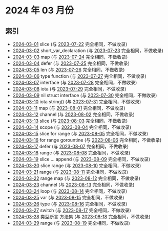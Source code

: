 # 2024 年 03 月份

## 索引

- [2024-03-01](#) slice (与 [2023-07-22](../07/22/README.md) 完全相同，不做收录)
- [2024-03-02](#) short_var_declaration (与 [2023-07-23](../07/23/README.md) 完全相同，不做收录)
- [2024-03-03](#) map (与 [2023-07-24](../07/24/README.md) 完全相同，不做收录)
- [2024-03-04](#) defer (与 [2023-07-25](../07/25/README.md) 完全相同，不做收录)
- [2024-03-05](#) len (与 [2023-07-26](../07/26/README.md) 完全相同，不做收录)
- [2024-03-06](#) type function (与 [2023-07-27](../07/27/README.md) 完全相同，不做收录)
- [2024-03-07](#) interface (与 [2023-07-28](../07/28/README.md) 完全相同，不做收录)
- [2024-03-08](#) iota (与 [2023-07-29](../07/29/README.md) 完全相同，不做收录)
- [2024-03-09](#) nil struct interface (与 [2023-07-30](../07/30/README.md) 完全相同，不做收录)
- [2024-03-10](#) iota string() (与 [2023-07-31](../07/31/README.md) 完全相同，不做收录)
- [2024-03-11](#) map (与 [2023-08-01](../08/01/README.md) 完全相同，不做收录)
- [2024-03-12](#) channel (与 [2023-08-02](../08/02/README.md) 完全相同，不做收录)
- [2024-03-13](#) slice (与 [2023-08-03](../08/03/README.md) 完全相同，不做收录)
- [2024-03-14](#) scope (与 [2023-08-04](../08/04/README.md) 完全相同，不做收录)
- [2024-03-15](#) slice for range (与 [2023-08-05](../08/05/README.md) 完全相同，不做收录)
- [2024-03-16](#) for range gorountine (与 [2023-08-06](../08/06/README.md) 完全相同，不做收录)
- [2024-03-17](#) defer (与 [2023-08-07](../08/07/README.md) 完全相同，不做收录)
- [2024-03-18](#) range (与 [2023-08-08](../08/08/README.md) 完全相同，不做收录)
- [2024-03-19](#) slice ... append (与 [2023-08-09](../08/09/README.md) 完全相同，不做收录)
- [2024-03-20](#) slice range (与 [2023-08-10](../08/10/README.md) 完全相同，不做收录)
- [2024-03-21](#) range (与 [2023-08-11](../08/11/README.md) 完全相同，不做收录)
- [2024-03-22](#) range map (与 [2023-08-12](../08/12/README.md) 完全相同，不做收录)
- [2024-03-23](#) channel (与 [2023-08-13](../08/13/README.md) 完全相同，不做收录)
- [2024-03-24](#) loop (与 [2023-08-14](../08/14/README.md) 完全相同，不做收录)
- [2024-03-25](#) var (与 [2023-08-15](../08/15/README.md) 完全相同，不做收录)
- [2024-03-26](#) type (与 [2023-08-16](../08/16/README.md) 完全相同，不做收录)
- [2024-03-27](#) switch (与 [2023-08-17](../08/17/README.md) 完全相同，不做收录)
- [2024-03-28](#) 类型断言 方法集 (与 [2023-08-18](../08/18/README.md) 完全相同，不做收录)
- [2024-03-29](#) range (与 [2023-08-19](../08/19/README.md) 完全相同，不做收录)
